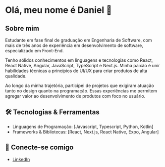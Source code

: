 # Olá, meu nome é Daniel 👋

## Sobre mim
Estudante em fase final de graduação em Engenharia de Software, com mais de três anos de experiência em desenvolvimento de software, especializado em Front-End. 

Tenho sólidos conhecimentos em linguagens e tecnologias como React, React Native, Angular, JavaScript, TypeScript e Next.js. Minha paixão é unir habilidades técnicas a princípios de UI/UX para criar produtos de alta qualidade.

Ao longo da minha trajetória, participei de projetos que exigiram atuação tanto no design quanto na programação. Essas experiências me permitem agregar valor ao desenvolvimento de produtos com foco no usuário.

## 🛠️ Tecnologias & Ferramentas
- Linguagens de Programação: [Javascript, Typescript, Python, Kotlin]
- Frameworks & Bibliotecas: [React, Next.js, React Native, Expo, Angular]

## 🔗 Conecte-se comigo
- [LinkedIn](https://www.linkedin.com/in/danielfreitasdev/)

<!-- Optional: Add any other sections or custom content you'd like to include -->
